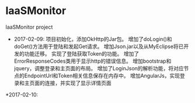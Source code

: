 # IaaSMonitor
IaaSMonitor project
* 2017-02-09:
   项目初始化，添加OkHttp的Jar包。
   增加了doLogin()和doGet()方法用于登陆和发起Get请求。
   增加Json.jar以及从MyEclipse将已开发的功能迁移。
   实现了登陆获取Token的功能。
   增加了ErrorResponseCodes类用于显示http的错误信息。
   增加bootstrap和jquery，调整登录和主页面的布局。
   增加了LoginJson的解析功能，将对应节点的EndpointUrl和Token相关信息保存在内存中。
   增加AngularJs，实现登录和主页面的连接，并实现了显示详情页面
   
*2017-02-10:
   
